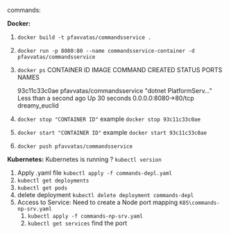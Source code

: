 commands:

**Docker:**

1. `docker build -t pfavvatas/commandsservice .`
2. `docker run -p 8080:80 --name commandsservice-container -d pfavvatas/commandsservice`
3. `docker ps`
   CONTAINER ID IMAGE COMMAND CREATED STATUS PORTS NAMES

   93c11c33c0ae pfavvatas/commandsservice "dotnet PlatformServ…" Less than a second ago Up 30 seconds 0.0.0.0:8080->80/tcp dreamy_euclid

4. `docker stop "CONTAINER ID"` example `docker stop 93c11c33c0ae`
5. `docker start "CONTAINER ID"` example `docker start 93c11c33c0ae`
6. `docker push pfavvatas/commandsservice`

**Kubernetes:**
Kubernetes is running ? `kubectl version`

1. Apply .yaml file `kubectl apply -f commands-depl.yaml`
2. `kubectl get deployments`
3. `kubectl get pods`
4. delete deployment `kubectl delete deployment commands-depl`
5. Access to Service: Need to create a Node port mapping `K8S\commands-np-srv.yaml`
   1. `kubectl apply -f commands-np-srv.yaml`
   2. `kubectl get services` find the port
   <!-- 3. test service `http://localhost:32271/api/platforms` -->
